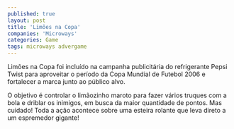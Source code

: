 ```yaml
---
published: true
layout: post
title: 'Limões na Copa'
companies: 'Microways'
categories: Game
tags: microways advergame
---
```

Limões na Copa foi incluído na campanha publicitária do refrigerante Pepsi Twist para aproveitar o período da Copa Mundial de Futebol 2006 e fortalecer a marca junto ao público alvo.

O objetivo é controlar o limãozinho maroto para fazer vários truques com a bola e driblar os inimigos, em busca da maior quantidade de pontos. Mas cuidado! Toda a ação acontece sobre uma esteira rolante que leva direto a um espremedor gigante!